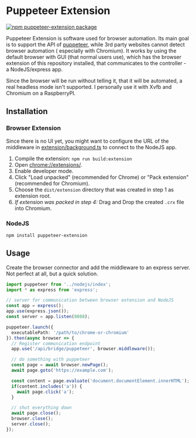 # Puppeteer Extension

[![npm puppeteer-extension package](https://img.shields.io/npm/v/puppeteer-extension.svg)](https://npmjs.org/package/puppeteer-extension)

Puppeteer Extension is software used for browser automation. Its main goal is to support the API
of [puppeteer](https://github.com/puppeteer/puppeteer), while 3rd party websites cannot detect browser automation (
especially with Chromium). It works by using the default browser with GUI (that normal users use), which has the browser
extension of this repository installed, that communicates to the controller - a NodeJS/express app.

Since the browser will be run without telling it, that it will be automated, a real headless mode isn't supported. I
personally use it with Xvfb and Chromium on a RaspberryPI.

## Installation

### Browser Extension

Since there is no UI yet, you might want to configure the URL of the middleware
in [extension/background.ts](extension/background.ts) to connect to the NodeJS app.

1. Compile the extension: `npm run build:extension`
2. Open [chrome://extensions/](chrome://extensions/).
3. Enable developer mode.
4. Click "Load unpacked" (recommended for Chrome) or "Pack extension" (recommended for Chromium).
5. Choose the `dist/extension` directory that was created in step 1 as extension root.
6. *If extension was packed in step 4:* Drag and Drop the created `.crx` file into Chromium.

### NodeJS

`npm install puppeteer-extension`

## Usage

Create the browser connector and add the middleware to an express server. Not perfect at all, but a quick solution.

```typescript
import puppeteer from '../nodejs/index';
import * as express from 'express';

// server for communication between browser extension and NodeJS
const app = express();
app.use(express.json());
const server = app.listen(8088);

puppeteer.launch({
  executablePath: '/path/to/chrome-or-chromium'
}).then(async browser => {
  // Register communication endpoint
  app.use('/api/bridge/puppeteer', browser.middleware());

  // do something with puppeteer
  const page = await browser.newPage();
  await page.goto('https://example.com');

  const content = page.evaluate('document.documentElement.innerHTML');
  if(content.includes('a')) {
    await page.click('a');
  }

  // shut everything down
  await page.close();
  browser.close();
  server.close();
});
```
